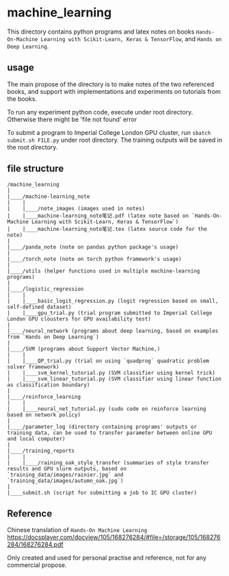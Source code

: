 # machine_learning
This directory contains python programs and latex notes on books `Hands-On-Machine Learning with Scikit-Learn, Keras & TensorFlow`, and `Hands on Deep Learning`.

## usage
The main propose of the directory is to make notes of the two referenced books, and support with implementations and experiments on tutorials from the books. 

To run any experiment python code, execute under root directory. Otherwise there might be 'file not found' error

To submit a program to Imperial College London GPU cluster, run `sbatch submit.sh FILE.py` under root directory. The training outputs will be saved in the root directory. 

## file structure
    /machine_learning
    |
    |____/machine-learning_note
    |    | 
    |    |____/note_images (images used in notes)
    |    |____machine-learning_note笔记.pdf (latex note based on `Hands-On-Machine Learning with Scikit-Learn, Keras & TensorFlow`)
    |    |____machine-learning_note笔记.tex (latex source code for the note)
    |
    |____/panda_note (note on pandas python package's usage)
    |
    |____/torch_note (note on torch python framework's usage)
    |
    |____/utils (helper functions used in multiple machine-learning programs)
    |
    |____/logistic_regression 
    |    |
    |    |____basic_logit_regression.py (logit regression based on small, self-defined dataset)
    |    |____gpu_trial.py (trial program submitted to Imperial College London GPU clousters for GPU availability test)
    |
    |____/neural_network (programs about deep learning, based on examples from `Hands on Deep Learning`)
    | 
    |____/SVM (programs about Support Vector Machine,)
    |    | 
    |    |____QP_trial.py (trial on using `quadprog` quadratic problem solver framework)
    |    |____svm_kernel_tutorial.py (SVM classifier using kernel trick)
    |    |____svm_linear_tutorial.py (SVM classifier using linear function as classification boundary)
    | 
    |____/reinforce_learning
    |    | 
    |    |____neural_net_tutorial.py (sudo code on reinforce learning based on network policy)
    |
    |____/parameter_log (directory containing programs' outputs or training data, can be used to transfer parameter between online GPU and local computer)
    |
    |____/training_reports 
    |    | 
    |    |____/raining_oak_style_transfer (summaries of style transfer results and GPU slurm outputs, based on `training_data/images/rainier.jpg` and `training_data/images/autumn_oak.jpg`)
    |
    |____submit.sh (script for submitting a job to IC GPU cluster) 

## Reference
Chinese translation of `Hands-On Machine Learning` https://docsplayer.com/docview/105/168276284/#file=/storage/105/168276284/168276284.pdf 

Only created and used for personal practise and reference, not for any commercial propose. 
